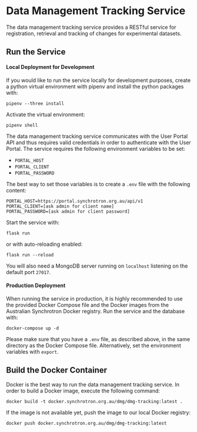 # Data Management Tracking Service
The data management tracking service provides a RESTful service for registration, retrieval and
tracking of changes for experimental datasets.


## Run the Service

#### Local Deployment for Development
If you would like to run the service locally for development purposes, create a python virtual
environment with pipenv and install the python packages with:

`pipenv --three install`

Activate the virtual environment:

`pipenv shell`

The data management tracking service communicates with the User Portal API and thus requires
valid credentials in order to authenticate with the User Portal. The service requires the following
environment variables to be set:

- `PORTAL_HOST`
- `PORTAL_CLIENT`
- `PORTAL_PASSWORD`

The best way to set those variables is to create a `.env` file with the following content:

```
PORTAL_HOST=https://portal.synchrotron.org.au/api/v1
PORTAL_CLIENT=[ask admin for client name]
PORTAL_PASSWORD=[ask admin for client password]
```

Start the service with:

`flask run`

or with auto-reloading enabled:

`flask run --reload`

You will also need a MongoDB server running on `localhost` listening on the default port `27017`.

#### Production Deployment
When running the service in production, it is highly recommended to use the provided Docker Compose
file and the Docker images from the Australian Synchrotron Docker registry. Run the service and the
database with:

`docker-compose up -d`

Please make sure that you have a `.env` file, as described above, in the same directory as the
Docker Compose file. Alternatively, set the environment variables with `export`.


## Build the Docker Container
Docker is the best way to run the data management tracking service. In order to build a Docker image,
execute the following command:

`docker build -t docker.synchrotron.org.au/dmg/dmg-tracking:latest .`

If the image is not available yet, push the image to our local Docker registry:

`docker push docker.synchrotron.org.au/dmg/dmg-tracking:latest`
